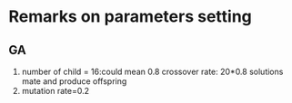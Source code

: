 # Remarks on parameters setting 
## GA
1. number of child = 16:could mean 0.8 crossover rate: 20*0.8
   solutions mate and produce offspring
2. mutation rate=0.2
